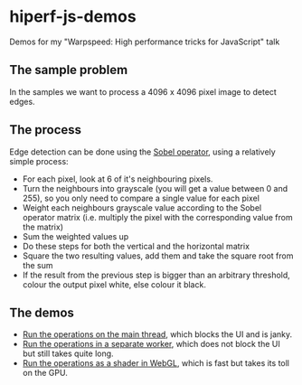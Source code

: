 # hiperf-js-demos
Demos for my "Warpspeed: High performance tricks for JavaScript" talk

## The sample problem

In the samples we want to process a 4096 x 4096 pixel image to detect edges.

## The process
Edge detection can be done using the [Sobel operator](), using a relatively simple process:

* For each pixel, look at 6 of it's neighbouring pixels.
* Turn the neighbours into grayscale (you will get a value between 0 and 255), so you only need to compare a single value for each pixel
* Weight each neighbours grayscale value according to the Sobel operator matrix (i.e. multiply the pixel with the corresponding value from the matrix)
* Sum the weighted values up
* Do these steps for both the vertical and the horizontal matrix
* Square the two resulting values, add them and take the square root from the sum
* If the result from the previous step is bigger than an arbitrary threshold, colour the output pixel white, else colour it black.

## The demos

* [Run the operations on the main thread](https://avgp.github.io/hiperf-js-demos/1-mainthread), which blocks the UI and is janky.
* [Run the operations in a separate worker](https://avgp.github.io/hiperf-js-demos/2-web-workers), which does not block the UI but still takes quite long.
* [Run the operations as a shader in WebGL](https://avgp.github.io/hiperf-js-demos/3-webgl), which is fast but takes its toll on the GPU.
